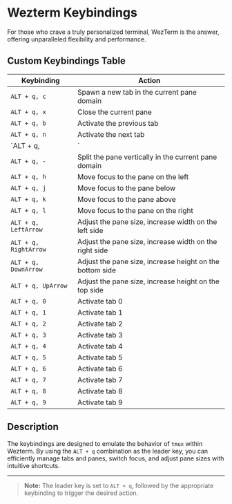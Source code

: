 # Wezterm Keybindings

For those who crave a truly personalized terminal, WezTerm is the answer, offering unparalleled flexibility and performance.

## Custom Keybindings Table

| Keybinding       | Action                                                        |
|------------------|---------------------------------------------------------------|
| `ALT + q, c`     | Spawn a new tab in the current pane domain                    |
| `ALT + q, x`     | Close the current pane                     |
| `ALT + q, b`     | Activate the previous tab                                     |
| `ALT + q, n`     | Activate the next tab                                         |
| `ALT + q, |`     | Split the pane horizontally in the current pane domain        |
| `ALT + q, -`     | Split the pane vertically in the current pane domain          |
| `ALT + q, h`     | Move focus to the pane on the left                            |
| `ALT + q, j`     | Move focus to the pane below                                  |
| `ALT + q, k`     | Move focus to the pane above                                  |
| `ALT + q, l`     | Move focus to the pane on the right                           |
| `ALT + q, LeftArrow`  | Adjust the pane size, increase width on the left side    |
| `ALT + q, RightArrow` | Adjust the pane size, increase width on the right side   |
| `ALT + q, DownArrow`  | Adjust the pane size, increase height on the bottom side |
| `ALT + q, UpArrow`    | Adjust the pane size, increase height on the top side    |
| `ALT + q, 0`     | Activate tab 0                                                |
| `ALT + q, 1`     | Activate tab 1                                                |
| `ALT + q, 2`     | Activate tab 2                                                |
| `ALT + q, 3`     | Activate tab 3                                                |
| `ALT + q, 4`     | Activate tab 4                                                |
| `ALT + q, 5`     | Activate tab 5                                                |
| `ALT + q, 6`     | Activate tab 6                                                |
| `ALT + q, 7`     | Activate tab 7                                                |
| `ALT + q, 8`     | Activate tab 8                                                |
| `ALT + q, 9`     | Activate tab 9                                                |

## Description

The keybindings are designed to emulate the behavior of `tmux` within Wezterm. By using the `ALT + q` combination as the leader key, you can efficiently manage tabs and panes, switch focus, and adjust pane sizes with intuitive shortcuts.

---

> **Note:** The leader key is set to `ALT + q`, followed by the appropriate keybinding to trigger the desired action.

